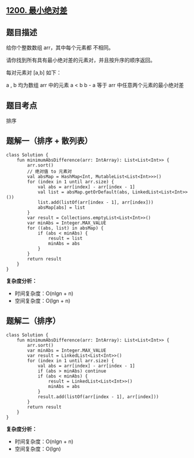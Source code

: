 ## [1200. 最小绝对差](https://leetcode.cn/problems/minimum-absolute-difference/description/)

## 题目描述

给你个整数数组 arr，其中每个元素都 不相同。

请你找到所有具有最小绝对差的元素对，并且按升序的顺序返回。

每对元素对 [a,b] 如下：

a , b 均为数组 arr 中的元素
a < b
b - a 等于 arr 中任意两个元素的最小绝对差

## 题目考点

排序

## 题解一（排序 + 散列表）
 
```
class Solution {
    fun minimumAbsDifference(arr: IntArray): List<List<Int>> {
        arr.sort()
        // 绝对值 to 元素对
        val absMap = HashMap<Int, MutableList<List<Int>>>()
        for (index in 1 until arr.size) {
            val abs = arr[index] - arr[index - 1]
            val list = absMap.getOrDefault(abs, LinkedList<List<Int>>())
            list.add(listOf(arr[index - 1], arr[index]))
            absMap[abs] = list
        }
        var result = Collections.emptyList<List<Int>>()
        var minAbs = Integer.MAX_VALUE
        for ((abs, list) in absMap) {
            if (abs < minAbs) {
                result = list
                minAbs = abs
            }
        }
        return result
    }
}
```

**复杂度分析：**

- 时间复杂度：O(nlgn + n)
- 空间复杂度：O(lgn + n) 

## 题解二（排序）
 
```
class Solution {
    fun minimumAbsDifference(arr: IntArray): List<List<Int>> {
        arr.sort()
        var minAbs = Integer.MAX_VALUE
        var result = LinkedList<List<Int>>()
        for (index in 1 until arr.size) {
            val abs = arr[index] - arr[index - 1]
            if (abs > minAbs) continue
            if (abs < minAbs) {
                result = LinkedList<List<Int>>()
                minAbs = abs
            }
            result.add(listOf(arr[index - 1], arr[index]))
        }
        return result
    }
}
```

**复杂度分析：**

- 时间复杂度：O(nlgn + n)
- 空间复杂度：O(lgn) 

